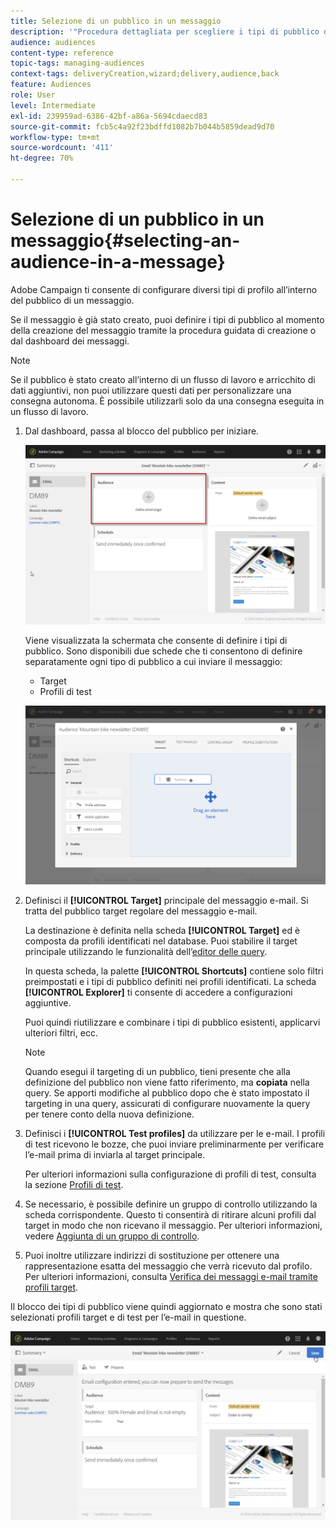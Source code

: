 ```yaml
---
title: Selezione di un pubblico in un messaggio
description: '"Procedura dettagliata per scegliere i tipi di pubblico di un messaggio e-mail: gruppo target principale e profili di test".'
audience: audiences
content-type: reference
topic-tags: managing-audiences
context-tags: deliveryCreation,wizard;delivery,audience,back
feature: Audiences
role: User
level: Intermediate
exl-id: 239959ad-6386-42bf-a86a-5694cdaecd83
source-git-commit: fcb5c4a92f23bdffd1082b7b044b5859dead9d70
workflow-type: tm+mt
source-wordcount: '411'
ht-degree: 70%

---
```


# Selezione di un pubblico in un messaggio{#selecting-an-audience-in-a-message}

Adobe Campaign ti consente di configurare diversi tipi di profilo all’interno del pubblico di un messaggio.

Se il messaggio è già stato creato, puoi definire i tipi di pubblico al momento della creazione del messaggio tramite la procedura guidata di creazione o dal dashboard dei messaggi.

>[!NOTE]
>
>Se il pubblico è stato creato all’interno di un flusso di lavoro e arricchito di dati aggiuntivi, non puoi utilizzare questi dati per personalizzare una consegna autonoma. È possibile utilizzarli solo da una consegna eseguita in un flusso di lavoro.

1. Dal dashboard, passa al blocco del pubblico per iniziare.

   ![](assets/delivery_audience_definition_1.png)

   Viene visualizzata la schermata che consente di definire i tipi di pubblico. Sono disponibili due schede che ti consentono di definire separatamente ogni tipo di pubblico a cui inviare il messaggio:

   * Target
   * Profili di test

   ![](assets/delivery_audience_definition_2.png)

1. Definisci il **[!UICONTROL Target]** principale del messaggio e-mail. Si tratta del pubblico target regolare del messaggio e-mail.

   La destinazione è definita nella scheda **[!UICONTROL Target]** ed è composta da profili identificati nel database. Puoi stabilire il target principale utilizzando le funzionalità dell’[editor delle query](../../automating/using/editing-queries.md#creating-queries).

   In questa scheda, la palette **[!UICONTROL Shortcuts]** contiene solo filtri preimpostati e i tipi di pubblico definiti nei profili identificati. La scheda **[!UICONTROL Explorer]** ti consente di accedere a configurazioni aggiuntive.

   Puoi quindi riutilizzare e combinare i tipi di pubblico esistenti, applicarvi ulteriori filtri, ecc.

   >[!NOTE]
   >
   >Quando esegui il targeting di un pubblico, tieni presente che alla definizione del pubblico non viene fatto riferimento, ma **copiata** nella query. Se apporti modifiche al pubblico dopo che è stato impostato il targeting in una query, assicurati di configurare nuovamente la query per tenere conto della nuova definizione.

1. Definisci i **[!UICONTROL Test profiles]** da utilizzare per le e-mail. I profili di test ricevono le bozze, che puoi inviare preliminarmente per verificare l’e-mail prima di inviarla al target principale.

   Per ulteriori informazioni sulla configurazione di profili di test, consulta la sezione [Profili di test](../../audiences/using/managing-test-profiles.md).

1. Se necessario, è possibile definire un gruppo di controllo utilizzando la scheda corrispondente. Questo ti consentirà di ritirare alcuni profili dal target in modo che non ricevano il messaggio. Per ulteriori informazioni, vedere [Aggiunta di un gruppo di controllo](../../sending/using/control-group.md).

1. Puoi inoltre utilizzare indirizzi di sostituzione per ottenere una rappresentazione esatta del messaggio che verrà ricevuto dal profilo.  Per ulteriori informazioni, consulta [Verifica dei messaggi e-mail tramite profili target](../../sending/using/testing-messages-using-target.md).

Il blocco dei tipi di pubblico viene quindi aggiornato e mostra che sono stati selezionati profili target e di test per l’e-mail in questione.

![](assets/delivery_audience_definition_3.png)
